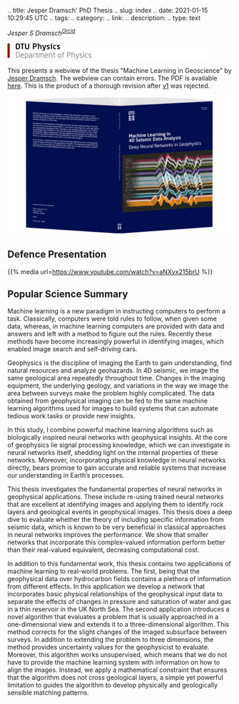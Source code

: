 .. title: Jesper Dramsch' PhD Thesis
.. slug: index
.. date: 2021-01-15 10:29:45 UTC
.. tags: 
.. category: 
.. link: 
.. description: 
.. type: text

_Jesper S Dramsch<sup>[Orcid](https://orcid.org/0000-0001-8273-905X)</sup>_

![DTU Logo](images/fysik_uk.png)

This presents a webview of the thesis "Machine Learning in Geoscience" by [Jesper Dramsch](dramsch.net). The webview can contain errors. The PDF is available [here](Dramsch-thesis.pdf). This is the product of a thorough revision after [v1](v1.pdf) was rejected.

[![DTU Logo](images/cover.png)](https://orbit.dtu.dk/en/publications/machine-learning-in-4d-seismic-data-analysis-deep-neural-networks)


## Defence Presentation
{{% media url=https://www.youtube.com/watch?v=aNXyx215brU %}}

## Popular Science Summary
Machine learning is a new paradigm in instructing computers to perform a task. Classically, computers were told rules to follow, when given some data, whereas, in machine learning computers are provided with data and answers and left with a method to figure out the rules. Recently these methods have become increasingly powerful in identifying images, which enabled image search and self-driving cars.

Geophysics is the discipline of imaging the Earth to gain understanding, find natural resources and analyze geohazards. In 4D seismic, we image the same geological area repeatedly throughout time. Changes in the imaging equipment, the underlying geology, and variations in the way we image the area between surveys make the problem highly complicated. The data obtained from geophysical imaging can be fed to the same machine learning algorithms used for images to build systems that can automate tedious work tasks or provide new insights. 

In this study, I combine powerful machine learning algorithms such as biologically inspired neural networks with geophysical insights. At the core of geophysics lie signal processing knowledge, which we can investigate in neural networks itself, shedding light on the internal properties of these networks. Moreover, incorporating physical knowledge in neural networks directly, bears promise to gain accurate and reliable systems that increase our understanding in Earth’s processes.

This thesis investigates the fundamental properties of neural networks in geophysical applications. These include re-using trained neural networks that are excellent at identifying images and applying them to identify rock layers and geological events in geophysical images. This thesis does a deep dive to evaluate whether the theory of including specific information from seismic data, which is known to be very beneficial in classical approaches in neural networks improves the performance. We show that smaller networks that incorporate this complex-valued information perform better than their real-valued equivalent, decreasing computational cost.

In addition to this fundamental work, this thesis contains two applications of machine learning to real-world problems. The first, being that the geophysical data over hydrocarbon fields contains a plethora of information from different effects. In this application we develop a network that incorporates basic physical relationships of the geophysical input data to separate the effects of changes in pressure and saturation of water and gas in a thin reservoir in the UK North Sea. The second application introduces a novel algorithm that evaluates a problem that is usually approached in a one-dimensional view and extends it to a three-dimensional algorithm. This method corrects for the slight changes of the imaged subsurface between surveys. In addition to extending the problem to three dimensions, the method provides uncertainty values for the geophysicist to evaluate. Moreover, this algorithm works unsupervised, which means that we do not have to provide the machine learning system with information on how to align the images. Instead, we apply a mathematical constraint that ensures that the algorithm does not cross geological layers, a simple yet powerful limitation to guides the algorithm to develop physically and geologically sensible matching patterns.